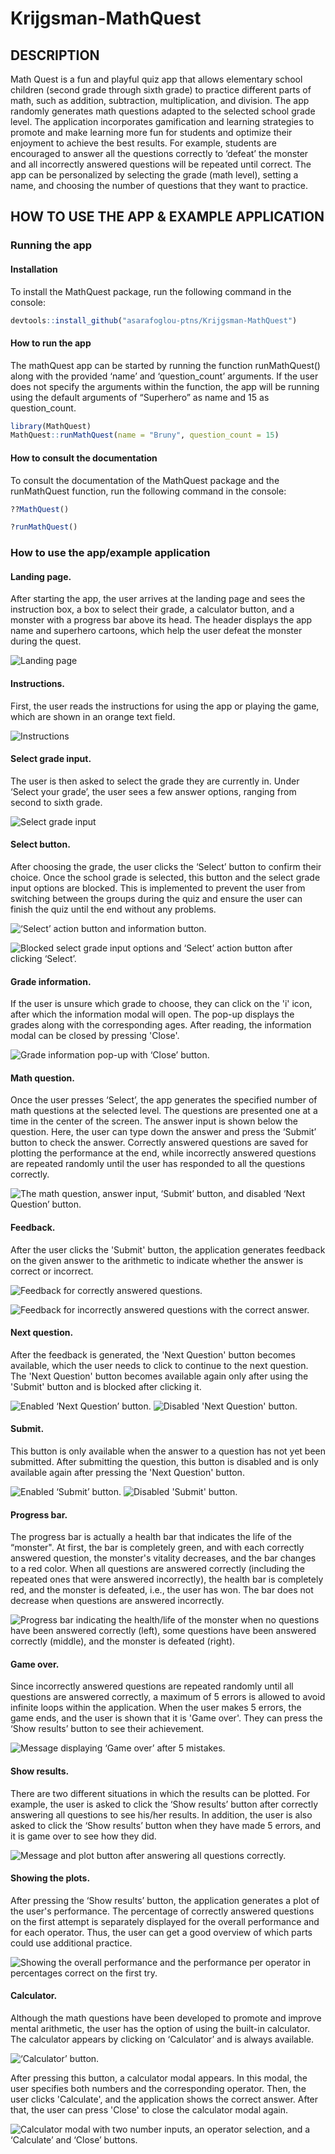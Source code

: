 # Krijgsman-MathQuest

## DESCRIPTION
Math Quest is a fun and playful quiz app that allows elementary school children (second grade through sixth grade) to practice different parts of math, such as addition, subtraction, multiplication, and division. The app randomly generates math questions adapted to the selected school grade level. The application incorporates gamification and learning strategies to promote and make learning more fun for students and optimize their enjoyment to achieve the best results. For example, students are encouraged to answer all the questions correctly to ‘defeat’ the monster and all incorrectly answered questions will be repeated until correct. The app can be personalized by selecting the grade (math level), setting a name, and choosing the number of questions that they want to practice. 

## HOW TO USE THE APP & EXAMPLE APPLICATION

### Running the app

#### Installation
To install the MathQuest package, run the following command in the console:
```r
devtools::install_github("asarafoglou-ptns/Krijgsman-MathQuest")
```

#### How to run the app
The mathQuest app can be started by running the function runMathQuest() along with the provided ‘name’ and ‘question_count’ arguments. If the user does not specify the arguments within the function, the app will be running using the default arguments of “Superhero” as name and 15 as question_count.
```r
library(MathQuest)
MathQuest::runMathQuest(name = "Bruny", question_count = 15)
```

#### How to consult the documentation
To consult the documentation of the MathQuest package and the runMathQuest function, run the following command in the console:
```r
??MathQuest()

?runMathQuest()
```

### How to use the app/example application
#### Landing page. 
After starting the app, the user arrives at the landing page and sees the instruction box, a box to select their grade, a calculator button, and a monster with a progress bar above its head. The header displays the app name and superhero cartoons, which help the user defeat the monster during the quest.

![Landing page](./images/landing_page.png)

#### Instructions. 
First, the user reads the instructions for using the app or playing the game, which are shown in an orange text field.

![Instructions](./images/instructions.png)

#### Select grade input. 
The user is then asked to select the grade they are currently in. Under ‘Select your grade’, the user sees a few answer options, ranging from second to sixth grade. 

![Select grade input](./images/select_input.png)

#### Select button. 
After choosing the grade, the user clicks the ‘Select’ button to confirm their choice. Once the school grade is selected, this button and the select grade input options are blocked. This is implemented to prevent the user from switching between the groups during the quiz and ensure the user can finish the quiz until the end without any problems.

![‘Select’ action button and information button.](./images/select_box.png)

![Blocked select grade input options and ‘Select’ action button after clicking ‘Select’.](./images/select_box_blocked.png)

#### Grade information. 
If the user is unsure which grade to choose, they can click on the 'i' icon, after which the information modal will open. The pop-up displays the grades along with the corresponding ages. After reading, the information modal can be closed by pressing 'Close'.

![Grade information pop-up with ‘Close’ button.](./images/grade_information.png)

#### Math question. 
Once the user presses ‘Select’, the app generates the specified number of math questions at the selected level. The questions are presented one at a time in the center of the screen. The answer input is shown below the question. Here, the user can type down the answer and press the ‘Submit’ button to check the answer. Correctly answered questions are saved for plotting the performance at the end, while incorrectly answered questions are repeated randomly until the user has responded to all the questions correctly.

![The math question, answer input, ‘Submit’ button, and disabled ‘Next Question’ button.](./images/math_question.png)

#### Feedback. 
After the user clicks the 'Submit' button, the application generates feedback on the given answer to the arithmetic to indicate whether the answer is correct or incorrect.

![Feedback for correctly answered questions.](./images/feedback_correct.png)

![Feedback for incorrectly answered questions with the correct answer.](./images/feedback_incorrect.png)

#### Next question. 
After the feedback is generated, the 'Next Question' button becomes available, which the user needs to click to continue to the next question. The 'Next Question' button becomes available again only after using the 'Submit' button and is blocked after clicking it.

![Enabled ‘Next Question’ button.](./images/next_question_enabled.png)
![Disabled 'Next Question' button.](./images/next_question_disabled.png)

#### Submit. 
This button is only available when the answer to a question has not yet been submitted. After submitting the question, this button is disabled and is only available again after pressing the 'Next Question' button.

![Enabled ‘Submit’ button.](./images/submit_enabled.png)
![Disabled 'Submit' button.](./images/submit_disabled.png)

#### Progress bar. 
The progress bar is actually a health bar that indicates the life of the “monster". At first, the bar is completely green, and with each correctly answered question, the monster's vitality decreases, and the bar changes to a red color. When all questions are answered correctly (including the repeated ones that were answered incorrectly), the health bar is completely red, and the monster is defeated, i.e., the user has won. The bar does not decrease when questions are answered incorrectly.

![Progress bar indicating the health/life of the monster when no questions have been answered correctly (left), some questions have been answered correctly (middle), and the monster is defeated (right).](./images/progress_bar.png)

#### Game over. 
Since incorrectly answered questions are repeated randomly until all questions are answered correctly, a maximum of 5 errors is allowed to avoid infinite loops within the application. When the user makes 5 errors, the game ends, and the user is shown that it is 'Game over'. They can press the ‘Show results’ button to see their achievement.

![Message displaying ‘Game over’ after 5 mistakes.](./images/game_over.png)

#### Show results. 
There are two different situations in which the results can be plotted. For example, the user is asked to click the ‘Show results’ button after correctly answering all questions to see his/her results. In addition, the user is also asked to click the ‘Show results’ button when they have made 5 errors, and it is game over to see how they did.

![Message and plot button after answering all questions correctly.](./images/show_results.png)

#### Showing the plots. 
After pressing the ‘Show results’ button, the application generates a plot of the user's performance. The percentage of correctly answered questions on the first attempt is separately displayed for the overall performance and for each operator. Thus, the user can get a good overview of which parts could use additional practice. 

![Showing the overall performance and the performance per operator in percentages correct on the first try.](./images/plot.png)

#### Calculator. 
Although the math questions have been developed to promote and improve mental arithmetic, the user has the option of using the built-in calculator. The calculator appears by clicking on ‘Calculator’ and is always available. 

![‘Calculator’ button.](./images/calculator_button.png)

After pressing this button, a calculator modal appears. In this modal, the user specifies both numbers and the corresponding operator. Then, the user clicks 'Calculate', and the application shows the correct answer. After that, the user can press 'Close' to close the calculator modal again. 

![Calculator modal with two number inputs, an operator selection, and a ‘Calculate’ and ‘Close’ buttons.](./images/calculator.png)
